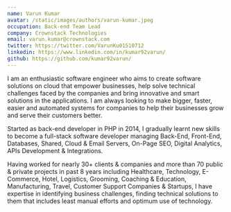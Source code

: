 ```yaml
---
name: Varun Kumar
avatar: /static/images/authors/varun-kumar.jpeg
occupation: Back-end Team Lead
company: Crownstack Technologies
email: varun.kumar@crownstack.com
twitter: https://twitter.com/VarunKu01510712
linkedin: https://www.linkedin.com/in/kumar92varun/
github: https://github.com/kumar92varun/
---
```


I am an enthusiastic software engineer who aims to create software solutions on cloud that empower businesses, help solve technical challenges faced by the companies and bring innovative and smart solutions in the applications. I am always looking to make bigger, faster, easier and automated systems for companies to help their businesses grow and serve their customers better.

Started as back-end developer in PHP in 2014, I gradually learnt new skills to become a full-stack software developer managing Back-End, Front-End, Databases, Shared, Cloud & Email Servers, On-Page SEO, Digital Analytics, APIs Development & Integrations.

Having worked for nearly 30+ clients & companies and more than 70 public & private projects in past 8 years including Healthcare, Technology, E-Commerce, Hotel, Logistics, Grooming, Coaching & Education, Manufacturing, Travel, Customer Support Companies & Startups, I have expertise in identifying business challenges, finding technical solutions to them that includes least manual efforts and optimum use of technology.